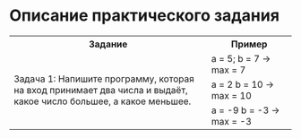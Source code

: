 # Описание практического задания

<table>
	<tr>
	    <th>Задание</th>
	    <th>Пример</th>  
	</tr>
    <tr>
	    <td rowspan="3" width="70%">Задача 1: Напишите программу, которая на вход принимает два числа и выдаёт, какое число большее, а какое меньшее.</td>
	    <td>a = 5; b = 7 ->  max = 7</td>  
	</tr>
    <tr>
	    <td>a = 2 b = 10 -> max = 10</td>  
    </tr>
        <tr>
	    <td>a = -9 b = -3 -> max = -3</td>  
    </tr>
</table>
